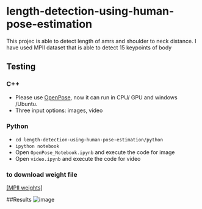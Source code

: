 # length-detection-using-human-pose-estimation
This projec is able to detect length of amrs and shoulder to neck distance. I have used MPII dataset that is able to detect 15 keypoints of body 

## Testing

### C++ 
- Please use [OpenPose](https://github.com/CMU-Perceptual-Computing-Lab/openpose), now it can run in CPU/ GPU and windows /Ubuntu.
- Three input options: images, video

### Python
- `cd length-detection-using-human-pose-estimation/python`
- `ipython notebook`
- Open `OpenPose_Notebook.ipynb` and execute the code for image
- Open `video.ipynb` and execute the code for video

### to download weight file 
[[MPII weights]](http://posefs1.perception.cs.cmu.edu/OpenPose/models/pose/mpi/pose_iter_160000.caffemodel)

##Results
![image](single.PNG)


